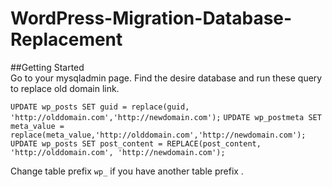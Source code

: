 # WordPress-Migration-Database-Replacement


##Getting Started  
Go to your mysqladmin page. Find the desire database and run these query to replace old domain link. 

`UPDATE wp_posts SET guid = replace(guid, 'http://olddomain.com','http://newdomain.com');`
`UPDATE wp_postmeta SET meta_value = replace(meta_value,'http://olddomain.com','http://newdomain.com');`
`UPDATE wp_posts SET post_content = REPLACE(post_content, 'http://olddomain.com', 'http://newdomain.com');`

Change table prefix `wp_` if you have another table prefix . 


